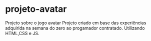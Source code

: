 # projeto-avatar
Projeto sobre o jogo avatar
Projeto criado em base das experiências adquirida na semana do zero ao progamador contratado.
Utilizando HTML,CSS e JS.
